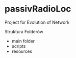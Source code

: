 # passivRadioLoc
Project for Evolution of Network

Struktura Folderów
 - main folder
 - scripts
 - resources
